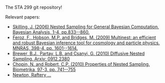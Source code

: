 The STA 299 git repository!

Relevant papers:

+ <a href="http://ba.stat.cmu.edu/journal/2006/vol01/issue04/skilling.pdf">Skilling, J. (2006) Nested Sampling for General Bayesian Computation. Bayesian Analysis, 1-4, pp.833--860.</a>
+ <a href="http://arxiv.org/abs/0809.3437">Feroz, F., Hobson, M.P. and Bridges, M. (2009) Multinest: an efficient and robust Bayesian inference tool for cosmology and particle physics. MNRAS, 398-4, pp. 1601--1614.</a>
+ <a href="http://arxiv.org/abs/0912.2380">Brewer, B.J., Partay, L.B. and Csanyi, G. (2010) Diffusive Nested Sampling. Arxiv: 0912.2380</a>
+ <a href="http://biomet.oxfordjournals.org/content/early/2010/06/01/biomet.asq021.full.pdf">Chopin, N. and Robert, C.P. (2010) Properties of Nested Sampling. Biometrika, 97-3, pp. 741--755</a>
+ <a href="http://pages.stat.wisc.edu/~newton/papers/publications/nr.pdf">Newton, Raftery ... </a>

